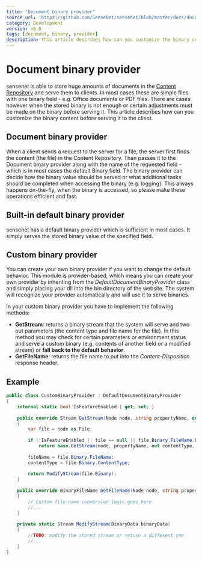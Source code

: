 ```yaml
---
title: "Document binary provider"
source_url: 'https://github.com/SenseNet/sensenet/blob/master/docs/document-binary-provider.md'
category: Development
version: v6.0
tags: [document, binary, provider]
description: This article describes how can you customize the binary content before serving it to the client.
---
```


# Document binary provider

sensenet is able to store huge amounts of documents in the [Content Repository](/docs/content-repository) and serve them to clients. In most cases these are simple files with one binary field - e.g. Office documents or PDF files. There are cases however when the stored binary is not enough or certain adjustments must be made on the binary before serving it. This article describes how can you customize the binary content before serving it to the client.

## Document binary provider

When a client sends a request to the server for a file, the server first finds the content (the file) in the Content Repository. Than passes it to the Document binary provider along with the name of the requested field - which is in most cases the default Binary field. The binary provider can decide how the binary value should be served or what additional tasks should be completed when accessing the binary (e.g. logging). This always happens on-the-fly, when the binary is accessed, so please make these operations efficient and fast.

## Built-in default binary provider

sensenet has a default binary provider which is sufficient in most cases. It simply serves the stored binary value of the specified field.

## Custom binary provider

You can create your own binary provider if you want to change the default behavior. This module is provider-based, which means you can create your own provider by inheriting from the *DefaultDocumentBinaryProvider* class and simply placing your dll into the bin directory of the website. The system will recognize your provider automatically and will use it to serve binaries.

In your custom binary provider you have to implement the following methods:

- **GetStream**: returns a binary stream that the system will serve and two out parameters (the content type and file name for the file). In this method you may check for certain parameters or environment status and serve a custom binary (e.g. contents of another field or a modified stream) or **fall back to the default behavior**.
- **GetFileName**: returns the file name to put into the *Content-Disposition* response header.

## Example

```csharp
public class CustomBinaryProvider : DefaultDocumentBinaryProvider
{
    internal static bool IsFeatureEnabled { get; set; }
 
    public override Stream GetStream(Node node, string propertyName, out string contentType, out BinaryFileName fileName)
    {
        var file = node as File;
 
        if (!IsFeatureEnabled || file == null || file.Binary.FileName.Extension != "jpg")
            return base.GetStream(node, propertyName, out contentType, out fileName);
 
        fileName = file.Binary.FileName;
        contentType = file.Binary.ContentType;
 
        return ModifyStream(file.Binary);
    }
 
    public override BinaryFileName GetFileName(Node node, string propertyName = DEFAULTBINARY_NAME)
    {
        // Custom file name conversion logic goes here
        //...    
    }
 
    private static Stream ModifyStream(BinaryData binaryData)
    {
        //TODO: modify the stored stream or return a different one
        //...
    }
}
```